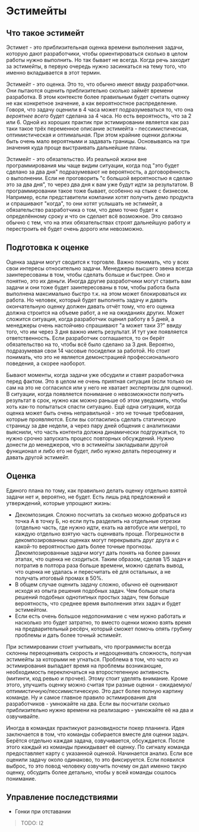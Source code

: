 # Эстимейты

## Что такое эстимейт

Эстимет - это приблизительная оценка времени выполнения задачи, которую дают разработчики, чтобы ориентироваться сколько в целом работы нужно выполнить. Но так бывает не всегда. Когда речь заходит за эстимейты, в первую очередь нужно засинкаться на тему того, что именно вкладывается в этот термин.

Эстимейт - это оценка. Это то, что обычно имеют ввиду разработчики. Они пытаются оценить приблизительно сколько займёт времени разработка. В этом контексте более правильным будет считать оценку не как конкретное значение, а как вероятностное распределение. Говоря, что задачу оценили в 4 часа может подразумеваться то, что она _вероятнее всего_ будет сделана за 4 часа. Но есть вероятность, что за 2 или 6. Одной из хороших практик при эстимировании является как раз таки такое трёх переменное описание эстимейта - пессимистическая, оптимистическая и оптимальная. При этом крайние оценки должны быть очень мало вероятными и задавать границы. Основываясь на три значения куда проще выстраивать дальнейшие планы.

Эстимейт - это обязательство. Из реальной жизни вне программирования мы чаще видим ситуации, когда под "это будет сделано за два дня" подразумевают не вероятность, а договорённость о выполнении. Если не проговорить "с большой вероятностью я сделаю это за два дня", то через два дня к вам уже будут идти за результатом. В программировании такое тоже бывает, особенно на стыке с бизнесом. Например, если представители компании хотят получить демо продукта и спрашивают "когда", то они хотят услышать не эстимейт, а обязательство разработчика о том, что демо точно будет к определённому сроку и что он сделает всё возможное. Это связано обычно с тем, что на этих обязательствах строят дальнейшую работу и перестроить её будет очень дорого или невозможно.

## Подготовка к оценке

Оценка задачи могут сводится к торговле. Важно понимать, что у всех свои интересы относительно задачи. Менеджеры высшего звена всегда заинтересованы в том, чтобы сделать больше и быстрее. Оно и понятно, это их деньги. Иногда другие разработчики могут ставить вам задачи и они тоже будет заинтересованы в том, чтобы работа была выполнена максимально быстро т.к. на этом может блокироваться их работа. Но человек, который будет выполнять задачу и давать окончательную оценку должен давать отчёт тому, что его оценка должна строится на объеме работ, а не на ожиданиях других. Может сложится ситуация, когда разработчик оценил работу в 5 дней, а менеджеры очень настойчиво спрашивают "а может таки 3?" ввиду того, что им через 3 дня важно иметь результат. И тут уже появляется ответственность. Если разработчик соглашается, то он берёт обязательство на то, чтобы всё было сделано за 3 дня. Вероятно, подразумевая свои 14 часовые посиделки за работой. Но стоит понимать, что это не является демонстрацией профессионального поведения, а скорее наоборот.

Бывают моменты, когда задачи уже обсудили и ставят разработчика перед фактом. Это в целом не очень приятная ситуация (если только он сам на это не согласился или у него не хватает экспертизы для оценки). В ситуации, когда появляется понимание о невозможности получить результат в срок, нужно как можно раньше об этом уведомить, чтобы хоть как-то попытаться спасти ситуацию. Ещё одна ситуация, когда оценка может быть очень неправильной - это не точные требования, которые проявляются. Если вы согласились сделать статическую страницу за две недели, а через пару дней общения с аналитиками выяснили, что часть контента должна динамически подгружаться, то нужно срочно запускать процесс повторных обсуждений. Нужно донести до менеджеров, что в эстимейты закладывали другой функционал и либо его не будет, либо нужно делать переоценку и давать другой эстимейт.

## Оценка

Единого плана по тому, как правильно делать оценку отдельно взятой задачи нет и, вероятно, не будет. Есть лишь ряд предложений и утверждений, которые упрощают жизнь:

- Декомпозиция. Сложно посчитать за сколько можно добраться из точка А в точку Б, но если путь разделить на отдельные отрезки (отдельно часть, где нужно идти, ехать на автобусе или метро), то каждую отдельно взятую часть оценивать проще. Погрешности в декомпозированных оценках могут перекрывать друг друга и с какой-то вероятностью дать более точные прогнозы. Декомпозированные задачи могут дать понять на более ранних этапах, что оценка не сходиться. Таким образом, сделав 1/5 задач и потратив в полтора раза больше времени, можно сделать вывод, что оценка не удалась и пересчитать её для остальных, а не получать итоговый промах в 50%.
- В общем случае оценить задачу сложно, обычно её оценивают исходя из опыта решения подобных задач. Чем больше опыта решений подобных однотипных простых задач, тем больше вероятность, что среднее время выполнения этих задач и будет эстимейтом.
- Если есть очень большое недопонимание с чем нужно работать и насколько это будет затратно, то вместо оценки можно взять время на предварительный ресёрч, который сможет помочь опять грубину проблемы и дать более точный эстимейт.

При эстимировании стоит учитывать, что программисты всегда склонны переоценивать скорость и недооценивать сложность, получая эстимейты за которыми не угнаться. Проблема в том, что часто из эстимирования выпадает время на проблемы возникающие, необходимость переключаться на второстепенную активность (митинги, код ревью и прочее). Этому стоит уделять внимание. Кроме этого, улучшить оценку можно считая три разные оценки - ожидаемую/оптимистичную/пессимистическую. Это даст более полную картину команде. Ну и самое главное правило эстимирования для разработчиков - умножайте на два. Если вы посчитали сколько приблизительно нужно времени на реализацию - умножайте её на два и озвучивайте.

Иногда в командах практикуют разновидности покер планинга. Идея заключается в том, что команды собирается вместе для оценки задач. Берётся отдельно каждая задача, озвучивается, обсуждается. После этого каждый из команды прикидывает её оценку. По сигналу команда предоставляет карту с указанной оценкой. Начинается анализ. Если все оценили задачу около одинаково, то это фиксируется. Если появился выброс, то это повод человеку озвучить почему он дал именно такую оценку, обсудить более детально, чтобы у всей команды сошлось понимание.

## Управление последствиями

- Гонки при отставании

> TODO: I2